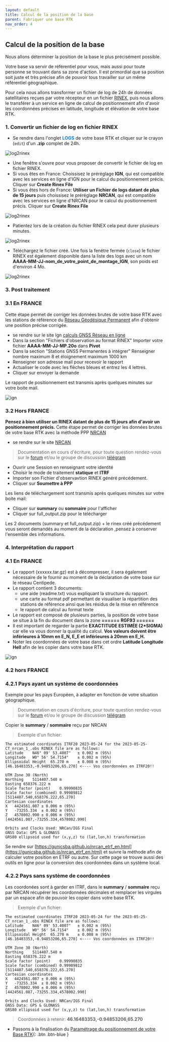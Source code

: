 ```yaml
---
layout: default
title: Calcul de la position de la base
parent: Fabriquer une base RTK
nav_order: 4
---
```


## Calcul de la position de la base

Nous allons déterminer la position de la base le plus précisément possible.

Votre base va servir de référentiel pour vous, mais aussi pour toute personne se trouvant dans sa zone d'action. Il est primordial que sa position soit juste et très précise afin de pouvoir tous travailler sur un même référentiel géographique.

Pour cela nous allons transformer un fichier de log de 24h de données satellitaires reçues par votre récepteur en un fichier [RINEX](http://rgp.ign.fr/DONNEES/format/rinex.php), puis nous allons le transférer à un service en ligne de calcul de positionnement afin d'avoir les coordonnées précises en latitude, longitude et élévation de votre base RTK.

### 1. Convertir un fichier de log en fichier RINEX

* Se rendre dans l'onglet <span style="color:#007BFF">**LOGS**</span> de votre base RTK et cliquer sur le crayon (```edit```) d'un **.zip** complet de 24h.

![log2rinex](/assets/images/positionnement/log2rinex1.png)

* Une fenêtre s'ouvre pour vous proposer de convertir le fichier de log en fichier RINEX.
* Si vous êtes en France: Choissisez le préréglage **IGN**, qui est compatible avec les services en ligne d'IGN pour le calcul du positionnement précis. Cliquer sur **Create Rinex File**
* Si vous êtes hors de France: **Utiliser un Fichier de logs datant de plus de 15 jours** puis choissisez le préréglage **NRCAN**, qui est compatible avec les services en ligne d'NRCAN pour le calcul du positionnement précis. Cliquer sur **Create Rinex File**

![log2rinex](/assets/images/positionnement/log2rinex2.png)

* Patientez lors de la création du fichier RINEX cela peut durer plusieurs minutes.

![log2rinex](/assets/images/positionnement/log2rinex3.gif)

* Téléchargez le fichier créé. Une fois la fenêtre fermée (```close```) le fichier RINEX est également disponible dans la liste des logs avec un nom **AAAA-MM-JJ-nom_de_votre_point_de_montage_IGN**, son poids est d'environ 4 Mo.

![log2rinex](/assets/images/positionnement/log2rinex4.png)

    
### 3. Post traitement 

### 3.1 En FRANCE

Cette étape permet de corriger les données brutes de votre base RTK avec les stations de référence du [Réseau Géodésique Permanent](http://rgp.ign.fr/) afin d'obtenir une position précise corrigée.

* se rendre sur le site Ign [calculs GNSS Réseau en ligne](http://rgp.ign.fr/SERVICES/calcul_online.php)
* Dans la section "Fichiers d'observation au format RINEX" Importer votre fichier **AAAA-MM-JJ-MP.20o** dans **Pivot**
* Dans la section "Stations GNSS Permanentes à intégrer" Renseigner nombre maximum 8 et éloignement maximum 1000 km
* Renseigner son adresse mail pour recevoir le rapport
* Actualiser le code avec les flèches bleues et entrez les 4 lettres.
* Cliquer sur envoyer la demande

Le rapport de positionnement est transmis après quelques minutes sur votre boite mail.

![ign](/assets/images/positionnement/ign_reseau_en_ligne1.png)

### 3.2 Hors FRANCE

**Pensez à bien utiliser un RINEX datant de plus de 15 jours afin d'avoir un positionnement précis.**
Cette étape permet de corriger les données brutes de votre base RTK avec la méthode PPP [NRCAN](https://webapp.csrs-scrs.nrcan-rncan.gc.ca/geod/tools-outils/ppp.php)

* se rendre sur le site [NRCAN](https://webapp.csrs-scrs.nrcan-rncan.gc.ca/geod/tools-outils/ppp.php) 

> Documentation en cours d'écriture, pour toute question rendez-vous sur le [forum](https://forum.geocommuns.fr/t/coordinates-transformation-hors-zone-rgf93/827/30) et/ou le groupe de discussion [télégram](https://t.me/Centipede_RTK)

* Ouvrir une Session en renseignant votre identité
* Choisir le mode de traitement **statique** et **ITRF**
* Importer son Fichier d'observavtion RINEX généré précédement.
* Cliquer sur **Soumettre à PPP**
  
Les liens de téléchargement sont transmis après quelques minutes sur votre boite mail:

* Cliquer sur **summary** ou **sommaire** pour l'afficher
* Cliquer sur full_output.zip pour le télécharger

Les 2 documents (summary et full_output.zip) + le rinex créé précédement vous seront demandés au moment de la déclaration ,pensez à conserver l'ensemble des informations.

### 4. Interprétation du rapport 

###  4.1 En FRANCE

* Le rapport (xxxxxx.tar.gz) est à décompresser, il sera également nécessaire de le fournir au moment de la déclaration de votre base sur le réseau Centipede.
* Le rapport contient 3 documents:
	* une aide (readme.txt) vous expliquant la structure du rapport.
	* une carte au format pdf permettant de visualiser la répartition des stations de référence ainsi que les résidus de la mise en référence
	* le rapport de calcul au format texte 
* Le rapport est composé de plusieurs parties, la position de votre base se situe à la fin du document dans la zone **====== RGF93 ======**
* Il est important de regarder la partie **EXACTITUDE ESTIMÉE (2*SIGMA)** car elle va vous donner la qualité du calcul. **Vos valeurs doivent être inférieures à 10mm en E_N, E_E et inférieures à 20mm en E_H.**
* Noter les coordonnées de votre base dans cet ordre **Latitude Longitude Hell** afin de les copier dans votre base RTK.

![ign](/assets/images/positionnement/rapport_ign1.png)

###  4.2 hors FRANCE

### 4.2.1 Pays ayant un système de coordonnées

Exemple pour les pays Européen, à adapter en fonction de votre situation  géographique. 

> Documentation en cours d'écriture, pour toute question rendez-vous sur le [forum](https://forum.geocommuns.fr/t/coordinates-transformation-hors-zone-rgf93/827/30) et/ou le groupe de discussion [télégram](https://t.me/Centipede_RTK)

Copier le **summary** / **sommaire** reçu par NRCAN
> Exemple d'un fichier:

```
The estimated coordinates ITRF20 2023-05-24 for the 2023-05-25-CT_nrcan_1_.obs RINEX file are as follows:
Latitude	N46° 09' 53.4007"	± 0.002 m (95%)
Longitude	W0° 56' 54.7154"	± 0.002 m (95%)
Ellipsoidal Height	65.270 m	± 0.008 m (95%)
[46.16483353,-0.94853206,65.270] <---- Vos coordonnées en ITRF20!!

UTM Zone 30 (North)
Northing	5114407.540 m
Easting	658376.222 m
Scale factor (point)	0.99990835
Scale factor (combined)	0.99989812
[5114407.540,658376.222,65.270]
Cartesian coordinates
X	4424561.087	± 0.006 m (95%)
Y	-73255.334	± 0.002 m (95%)
Z	4578002.990	± 0.006 m (95%)
[4424561.087,-73255.334,4578002.990]

Orbits and Clocks Used: NRCan/IGS Final
GNSS Data: GPS & GLONASS
GRS80 ellipsoid used for (x,y,z) to (lat,lon,h) transformation
```
Se rendre sur [https://gunicsba.github.io/nrcan_etrf_en.html](https://gunicsba.github.io/nrcan_etrf_en.html) et suivre la méthode afin de calculer votre position en ETRF ou autre. Sur cette page se trouve aussi des outils en ligne pour la conversion des coordonnées dans un système local.

### 4.2.2 Pays sans système de coordonnées

Les coordonées sont à garder en ITRF, dans le **summary** / **sommaire** reçu par NRCAN récupérer les coordonnées décimales et remplacer les virgules par un espace afin de pouvoir les copier dans votre base RTK.
> Exemple d'un fichier:

```
The estimated coordinates ITRF20 2023-05-24 for the 2023-05-25-CT_nrcan_1_.obs RINEX file are as follows:
Latitude	N46° 09' 53.4007"	± 0.002 m (95%)
Longitude	W0° 56' 54.7154"	± 0.002 m (95%)
Ellipsoidal Height	65.270 m	± 0.008 m (95%)
[46.16483353,-0.94853206,65.270] <---- Vos coordonnées en ITRF20!!

UTM Zone 30 (North)
Northing	5114407.540 m
Easting	658376.222 m
Scale factor (point)	0.99990835
Scale factor (combined)	0.99989812
[5114407.540,658376.222,65.270]
Cartesian coordinates
X	4424561.087	± 0.006 m (95%)
Y	-73255.334	± 0.002 m (95%)
Z	4578002.990	± 0.006 m (95%)
[4424561.087,-73255.334,4578002.990]

Orbits and Clocks Used: NRCan/IGS Final
GNSS Data: GPS & GLONASS
GRS80 ellipsoid used for (x,y,z) to (lat,lon,h) transformation
```

> Coordonnées à retenir: **46.16483353,-0.94853206,65.270**



* Passons à la finalisation du [Paramétrage du positionnement de votre Base RTK](param_positionnement){: .btn .btn-blue }

